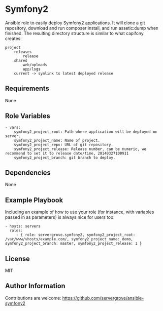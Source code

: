 Symfony2
========

Ansible role to easily deploy Symfony2 applications. It will clone a git repository, download and run composer install, and run assetic:dump when finished. The resulting directory structure is similar to what capifony creates:

    project
        releases
            release
        shared
            web/uploads
            app/logs
        current -> symlink to latest deployed release

Requirements
------------

None

Role Variables
--------------

    - vars:
        symfony2_project_root: Path where application will be deployed on server.
        symfony2_project_name: Name of project.
        symfony2_project_repo: URL of git repository.
        symfony2_project_release: Release number, can be numeric, we recommend to set it to release date/time, 20140327100911
        symfony2_project_branch: git branch to deploy.


Dependencies
------------

None

Example Playbook
-------------------------

Including an example of how to use your role (for instance, with variables passed in as parameters) is always nice for users too:

    - hosts: servers
      roles:
         - { role: servergrove.symfony2, symfony2_project_root: /var/www/vhosts/example.com/, symfony2_project_name: demo, symfony2_project_branch: master, symfony2_project_release: 1 }

License
-------

MIT

Author Information
------------------

Contributions are welcome: https://github.com/servergrove/ansible-symfony2
